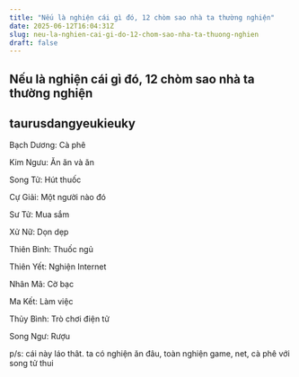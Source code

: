 ```yaml
---
title: "Nếu là nghiện cái gì đó, 12 chòm sao nhà ta thường nghiện"
date: 2025-06-12T16:04:31Z
slug: neu-la-nghien-cai-gi-do-12-chom-sao-nha-ta-thuong-nghien
draft: false
---
```


## Nếu là nghiện cái gì đó, 12 chòm sao nhà ta thường nghiện

## taurusdangyeukieuky

Bạch Dương: Cà phê
 

Kim Ngưu: Ăn ăn và ăn

Song Tử: Hút thuốc

Cự Giải: Một người nào đó

Sư Tử: Mua sắm

Xử Nữ: Dọn dẹp

Thiên Bình: Thuốc ngủ

Thiên Yết: Nghiện Internet

Nhân Mã: Cờ bạc

Ma Kết: Làm việc

Thủy Bình: Trò chơi điện tử

Song Ngư: Rượu
 
p/s: cái này láo thât. ta có nghiện ăn đâu, toàn nghiện game, net, cà phê với song tử thui